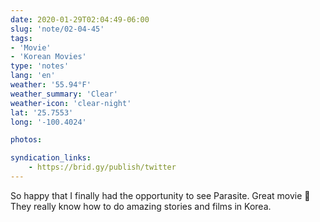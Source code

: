```yaml
---
date: 2020-01-29T02:04:49-06:00
slug: 'note/02-04-45'
tags:
- 'Movie'
- 'Korean Movies'
type: 'notes'
lang: 'en'
weather: '55.94°F'
weather_summary: 'Clear'
weather-icon: 'clear-night'
lat: '25.7553'
long: '-100.4024'

photos:

syndication_links:
    - https://brid.gy/publish/twitter
---
```

So happy that I finally had the opportunity to see Parasite. Great movie 🎥 
They really know how to do amazing stories and films in Korea.
 